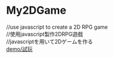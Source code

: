 # My2DGame
//use javascript to create a 2D RPG game <br>
//使用javascript製作2DRPG遊戲 <br>
//javascriptを用いて2Dゲームを作る<br>
[demo/試玩](https://shen-game.netlify.app/)
